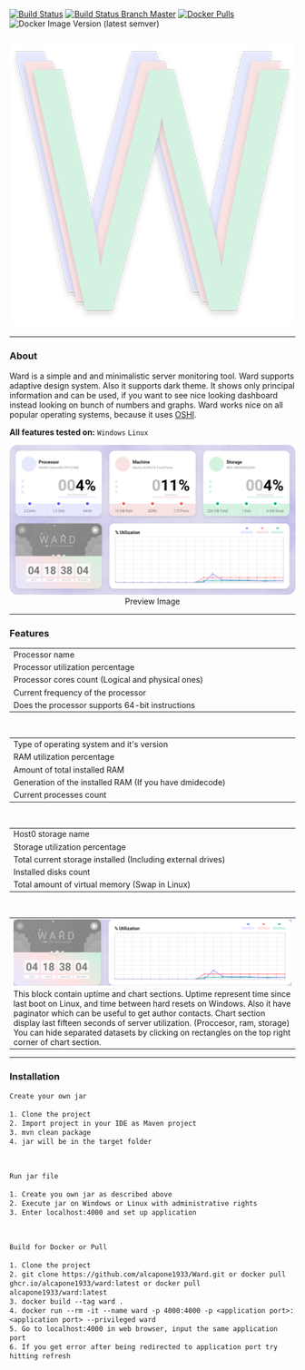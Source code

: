 [![Build Status](https://shields.cosanostra-cloud.de/drone/build/alcapone1933/docker-ward?logo=drone&server=https%3A%2F%2Fdrone.docker-for-life.de)](https://drone.docker-for-life.de/alcapone1933/docker-ward)
[![Build Status Branch Master](https://shields.cosanostra-cloud.de/drone/build/alcapone1933/docker-ward/master?logo=drone&label=build%20%5Bbrach%20master%5D&server=https%3A%2F%2Fdrone.docker-for-life.de)](https://drone.docker-for-life.de/alcapone1933/docker-ward/branches)
[![Docker Pulls](https://shields.cosanostra-cloud.de/docker/pulls/alcapone1933/ward?logo=docker&logoColor=blue)](https://hub.docker.com/r/alcapone1933/ward/tags)
![Docker Image Version (latest semver)](https://shields.cosanostra-cloud.de/docker/v/alcapone1933/ward?sort=semver&logo=docker&logoColor=blue&label=dockerhub%20version)

<h3 align = "center">
    <img src = "images/logo.png" alt = "Logo" />
</h3>

---

### About

Ward is a simple and and minimalistic server monitoring tool. Ward supports adaptive design system. Also it supports dark theme.
It shows only principal information and can be used, if you want to see nice looking dashboard instead looking on bunch of numbers and graphs.
Ward works nice on all popular operating systems, because it uses [OSHI](https://github.com/oshi/oshi).

**All features tested on:** `Windows` `Linux`

<p align = "center">
    <img src = "images/preview.png" alt = "Preview Image" />
    <h7 align = "center">Preview Image</h7>
</p>

---

### Features

<table>
    <tr>
        <td width = "600.5">Processor name</td>
        <td rowspan = "5">
            <img src = "images/cpu.png" alt = "Card 1" align = "center" />
        </td>
    </tr>
    <tr>
        <td>Processor utilization percentage</td>
    </tr>
    <tr>
        <td>Processor cores count (Logical and physical ones)</td>
    </tr>
    <tr>
        <td>Current frequency of the processor</td>
    </tr>
    <tr>
        <td>Does the processor supports 64-bit instructions</td>
    </tr>
</table>

<br>

<table>
    <tr>
        <td width = "600.5">Type of operating system and it's version</td>
        <td rowspan = "5">
            <img src = "images/host.png" alt = "Card 2" align = "center" />
        </td>
    </tr>
    <tr>
        <td>RAM utilization percentage</td>
    </tr>
    <tr>
        <td>Amount of total installed RAM</td>
    </tr>
    <tr>
        <td>Generation of the installed RAM (If you have dmidecode)</td>
    </tr>
    <tr>
        <td>Current processes count</td>
    </tr>
</table>

<br>

<table>
    <tr>
        <td width = "600.5">Host0 storage name</td>
        <td rowspan = "5">
            <img src = "images/hdd.png" alt = "Card 3" align = "center" />
        </td>
    </tr>
    <tr>
        <td>Storage utilization percentage</td>
    </tr>
    <tr>
        <td>Total current storage installed (Including external drives)</td>
    </tr>
    <tr>
        <td>Installed disks count</td>
    </tr>
    <tr>
        <td>Total amount of virtual memory (Swap in Linux)</td>
    </tr>
</table>

<br>

<table>
    <tr>
        <td width = "916.5">
            <img src = "images/time-diagramm.png" alt = "Card 4" align = "center" />
        </td>
    </tr>
    <tr>
        <td>
            This block contain uptime and chart sections. Uptime represent time since last boot on Linux, and time between hard resets on Windows.
            Also it have paginator which can be useful to get author contacts.
            Chart section display last fifteen seconds of server utilization. (Proccesor, ram, storage)
            You can hide separated datasets by clicking on rectangles on the top right corner of chart section.
        </td>
    </tr>
</table>

---

### Installation
    Create your own jar

    1. Clone the project
    2. Import project in your IDE as Maven project
    3. mvn clean package
    4. jar will be in the target folder

<br>

    Run jar file

    1. Create you own jar as described above
    2. Execute jar on Windows or Linux with administrative rights
    3. Enter localhost:4000 and set up application

<br>

    Build for Docker or Pull 

    1. Clone the project
    2. git clone https://github.com/alcapone1933/Ward.git or docker pull ghcr.io/alcapone1933/ward:latest or docker pull alcapone1933/ward:latest
    3. docker build --tag ward . 
    4. docker run --rm -it --name ward -p 4000:4000 -p <application port>:<application port> --privileged ward
    5. Go to localhost:4000 in web browser, input the same application port
    6. If you get error after being redirected to application port try hitting refresh
